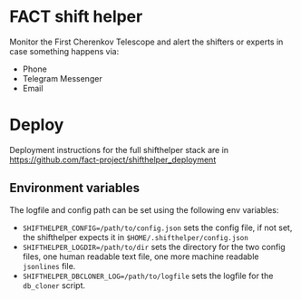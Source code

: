 # FACT shift helper

Monitor the First Cherenkov Telescope and alert the shifters or experts in case
something happens via:

* Phone
* Telegram Messenger 
* Email

# Deploy

Deployment instructions for the full shifthelper stack are in https://github.com/fact-project/shifthelper_deployment

## Environment variables

The logfile and config path can be set using the following env variables:

* `SHIFTHELPER_CONFIG=/path/to/config.json` sets the config file, 
if not set, the shifthelper expects it in `$HOME/.shifthelper/config.json`
* `SHIFTHELPER_LOGDIR=/path/to/dir` sets the directory for the two config files,
one human readable text file, one more machine readable `jsonlines` file.
* `SHIFTHELPER_DBCLONER_LOG=/path/to/logfile` sets the logfile for the `db_cloner` script.
